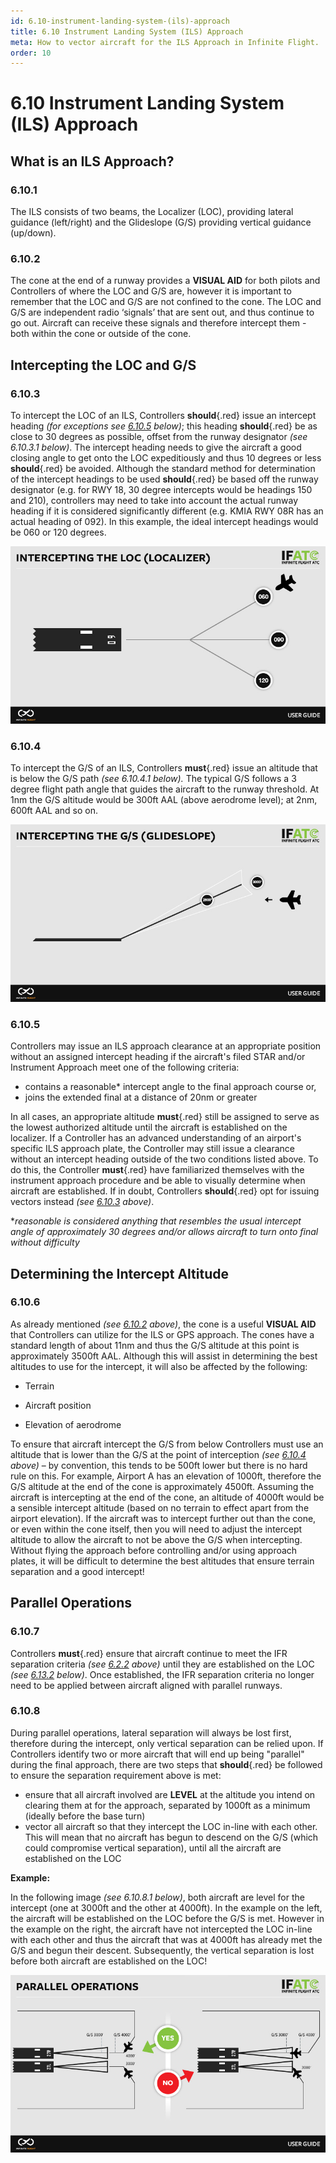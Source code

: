 ```yaml
---
id: 6.10-instrument-landing-system-(ils)-approach
title: 6.10 Instrument Landing System (ILS) Approach
meta: How to vector aircraft for the ILS Approach in Infinite Flight.
order: 10
---
```


# 6.10  Instrument Landing System (ILS) Approach

 

## What is an ILS Approach?

### 6.10.1    

The ILS consists of two beams, the Localizer (LOC), providing lateral guidance (left/right) and the Glideslope (G/S) providing vertical guidance (up/down).



### 6.10.2  

The cone at the end of a runway provides a **VISUAL AID** for both pilots and Controllers of where the LOC and G/S are, however it is important to remember that the LOC and G/S are not confined to the cone. The LOC and G/S are independent radio ‘signals’ that are sent out, and thus continue to go out. Aircraft can receive these signals and therefore intercept them - both within the cone or outside of the cone.

 

## Intercepting the LOC and G/S

### 6.10.3   

To intercept the LOC of an ILS, Controllers **should**{.red} issue an intercept heading *(for exceptions see [6.10.5](/guide/atc-manual/6.-radar/6.10-instrument-landing-system-(ils)-approach#6.10.5) below)*; this heading **should**{.red} be as close to 30 degrees as possible, offset from the runway designator *(see 6.10.3.1 below)*. The intercept heading needs to give the aircraft a good closing angle to get onto the LOC expeditiously and thus 10 degrees or less **should**{.red} be avoided. Although the standard method for determination of the intercept headings to be used **should**{.red} be based off the runway designator (e.g. for RWY 18, 30 degree intercepts would be headings 150 and 210), controllers may need to take into account the actual runway heading if it is considered significantly different (e.g. KMIA RWY 08R has an actual heading of 092). In this example, the ideal intercept headings would be 060 or 120 degrees.



![Image 6.10.3.1 - Intercepting the localizer](_images/manual/graphics/atc-intercept-loc.jpg)



### 6.10.4    

To intercept the G/S of an ILS, Controllers **must**{.red} issue an altitude that is below the G/S path *(see 6.10.4.1 below).* The typical G/S follows a 3 degree flight path angle that guides the aircraft to the runway threshold. At 1nm the G/S altitude would be 300ft AAL (above aerodrome level); at 2nm, 600ft AAL and so on. 



![Image 6.10.4.1 - Intercepting the glideslope](_images/manual/graphics/atc-intercept-gs.jpg)



### 6.10.5

Controllers may issue an ILS approach clearance at an appropriate position without an assigned intercept heading if the aircraft's filed STAR and/or Instrument Approach meet one of the following criteria:



- contains a reasonable* intercept angle to the final approach course or,
- joins the extended final at a distance of 20nm or greater



In all cases, an appropriate altitude **must**{.red} still be assigned to serve as the lowest authorized altitude until the aircraft is established on the localizer. If a Controller has an advanced understanding of an airport's specific ILS approach plate, the Controller may still issue a clearance without an intercept heading outside of the two conditions listed above. To do this, the Controller **must**{.red} have familiarized themselves with the instrument approach procedure and be able to visually determine when aircraft are established. If in doubt, Controllers **should**{.red} opt for issuing vectors instead *(see [6.10.3](/guide/atc-manual/6.-radar/6.10-instrument-landing-system-(ils)-approach#6.10.3) above)*.



**reasonable is considered anything that resembles the usual intercept angle of approximately 30 degrees and/or allows aircraft to turn onto final without difficulty*



## Determining the Intercept Altitude

### 6.10.6  

As already mentioned *(see [6.10.2](/guide/atc-manual/6.-radar/6.10-instrument-landing-system-(ils)-approach#6.10.2) above)*, the cone is a useful **VISUAL AID** that Controllers can utilize for the ILS or GPS approach. The cones have a standard length of about 11nm and thus the G/S altitude at this point is approximately 3500ft AAL. Although this will assist in determining the best altitudes to use for the intercept, it will also be affected by the following:

 

 -    Terrain

 -    Aircraft position

 -    Elevation of aerodrome

 

To ensure that aircraft intercept the G/S from below Controllers must use an altitude that is lower than the G/S at the point of interception *(see [6.10.4](/guide/atc-manual/6.-radar/6.10-instrument-landing-system-(ils)-approach#6.10.4) above)* – by convention, this tends to be 500ft lower but there is no hard rule on this. For example, Airport A has an elevation of 1000ft, therefore the G/S altitude at the end of the cone is approximately 4500ft. Assuming the aircraft is intercepting at the end of the cone, an altitude of 4000ft would be a sensible intercept altitude (based on no terrain to effect apart from the airport elevation). If the aircraft was to intercept further out than the cone, or even within the cone itself, then you will need to adjust the intercept altitude to allow the aircraft to not be above the G/S when intercepting. Without flying the approach before controlling and/or using approach plates, it will be difficult to determine the best altitudes that ensure terrain separation and a good intercept!



## Parallel Operations

### 6.10.7

Controllers **must**{.red} ensure that aircraft continue to meet the IFR separation criteria *(see [6.2.2](/guide/atc-manual/6.-radar/6.2-separation#6.2.2) above)* until they are established on the LOC *(see [6.13.2](/guide/atc-manual/6.-radar/6.13-handover-to-towerunicom#6.13.2) below)*. Once established, the IFR separation criteria no longer need to be applied between aircraft aligned with parallel runways.



### 6.10.8

During parallel operations, lateral separation will always be lost first, therefore during the intercept, only vertical separation can be relied upon. If Controllers identify two or more aircraft that will end up being "parallel" during the final approach, there are two steps that **should**{.red} be followed to ensure the separation requirement above is met:

- ensure that all aircraft involved are **LEVEL** at the altitude you intend on clearing them at for the approach, separated by 1000ft as a minimum (ideally before the base turn)
- vector all aircraft so that they intercept the LOC in-line with each other. This will mean that no aircraft has begun to descend on the G/S (which could compromise vertical separation), until all the aircraft are established on the LOC



**Example:**

In the following image *(see 6.10.8.1 below)*, both aircraft are level for the intercept (one at 3000ft and the other at 4000ft). In the example on the left, the aircraft will be established on the LOC before the G/S is met. However in the example on the right, the aircraft have not intercepted the LOC in-line with each other and thus the aircraft that was at 4000ft has already met the G/S and begun their descent. Subsequently, the vertical separation is lost before both aircraft are established on the LOC!

![Image 6.10.8.1 - Parallel Operations](_images/manual/graphics/atc-parallel-ops.jpg)

